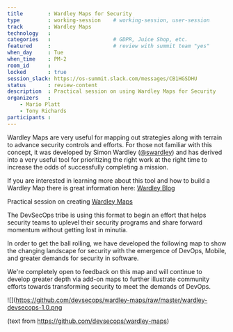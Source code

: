 ```yaml
---
title        : Wardley Maps for Security
type         : working-session    # working-session, user-session
track        : Wardley Maps
technology   :
categories   :                    # GDPR, Juice Shop, etc.
featured     :                    # review with summit team "yes"
when_day     : Tue
when_time    : PM-2
room_id      :
locked       : true
session_slack: https://os-summit.slack.com/messages/CB1HGSDHU
status       : review-content
description  : Practical session on using Wardley Maps for Security
organizers   :
    - Mario Platt
    - Tony Richards
participants :
---
```


Wardley Maps are very useful for mapping out strategies along with terrain to advance security controls
and efforts. For those not familiar with this concept, it was developed by Simon Wardley ([@swardley](https://twitter.com/swardley))
and has derived into a very useful tool for prioritizing the right work at the right time to increase the odds of successfully completing a mission.

If you are interested in learning more about this tool and how to build a Wardley Map there is great information here: [Wardley Blog](http://blog.gardeviance.org/2015/02/an-introduction-to-wardley-value-chain.html)

Practical session on creating [Wardley Maps](https://medium.com/wardleymaps/on-being-lost-2ef5f05eb1ec)

The DevSecOps tribe is using this format to begin an effort that helps security teams to uplevel their
security programs and share forward momentum without getting lost in minutia.

In order to get the ball rolling, we have developed the following map to show the changing landscape for
security with the emergence of DevOps, Mobile, and greater demands for security in software.

We're completely open to feedback on this map and will continue to develop greater depth via add-on maps to
further illustrate community efforts towards transforming security to meet the demands of DevOps.

![](https://github.com/devsecops/wardley-maps/raw/master/wardley-devsecops-1.0.png


(text from https://github.com/devsecops/wardley-maps)




